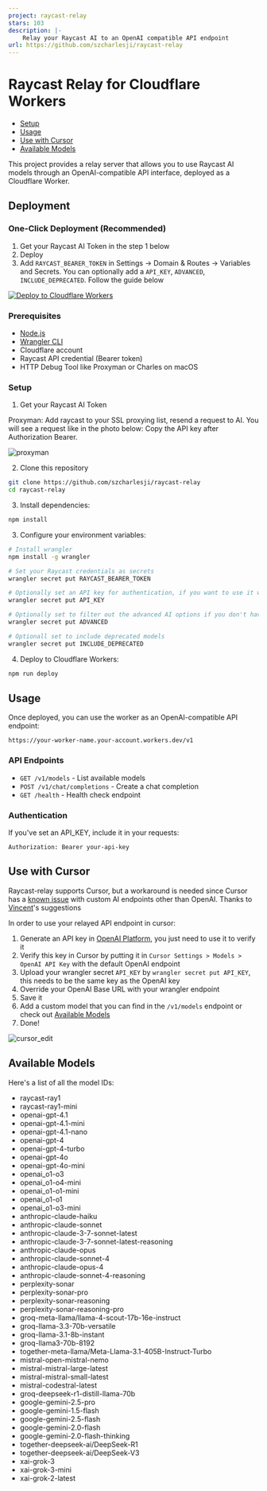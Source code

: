 ```yaml
---
project: raycast-relay
stars: 103
description: |-
    Relay your Raycast AI to an OpenAI compatible API endpoint
url: https://github.com/szcharlesji/raycast-relay
---
```


# Raycast Relay for Cloudflare Workers

- [Setup](#setup)
- [Usage](#usage)
- [Use with Cursor](#use-with-cursor)
- [Available Models](#available-models)

This project provides a relay server that allows you to use Raycast AI models through an OpenAI-compatible API interface, deployed as a Cloudflare Worker.

## Deployment

### One-Click Deployment (Recommended)

1. Get your Raycast AI Token in the step 1 below
2. Deploy
3. Add `RAYCAST_BEARER_TOKEN` in Settings -> Domain & Routes -> Variables and Secrets. You can optionally add a `API_KEY`, `ADVANCED`, `INCLUDE_DEPRECATED`. Follow the guide below

[![Deploy to Cloudflare Workers](https://deploy.workers.cloudflare.com/button)](https://deploy.workers.cloudflare.com/?url=https://github.com/szcharlesji/raycast-relay)

### Prerequisites

- [Node.js](https://nodejs.org/)
- [Wrangler CLI](https://developers.cloudflare.com/workers/wrangler/install-and-update/)
- Cloudflare account
- Raycast API credential (Bearer token)
- HTTP Debug Tool like Proxyman or Charles on macOS

### Setup

1. Get your Raycast AI Token

Proxyman: Add raycast to your SSL proxying list, resend a request to AI. You will see a request like in the photo below: Copy the API key after Authorization Bearer.

![proxyman](/img/proxyman.jpeg)

2. Clone this repository

```bash
git clone https://github.com/szcharlesji/raycast-relay
cd raycast-relay
```

3. Install dependencies:

```bash
npm install
```

3. Configure your environment variables:

```bash
# Install wrangler
npm install -g wrangler

# Set your Raycast credentials as secrets
wrangler secret put RAYCAST_BEARER_TOKEN

# Optionally set an API key for authentication, if you want to use it with cursor, follow the cursor setup
wrangler secret put API_KEY

# Optionally set to filter out the advanced AI options if you don't have the subscription.
wrangler secret put ADVANCED

# Optionall set to include deprecated models
wrangler secret put INCLUDE_DEPRECATED
```

4. Deploy to Cloudflare Workers:

```bash
npm run deploy
```

## Usage

Once deployed, you can use the worker as an OpenAI-compatible API endpoint:

```
https://your-worker-name.your-account.workers.dev/v1
```

### API Endpoints

- `GET /v1/models` - List available models
- `POST /v1/chat/completions` - Create a chat completion
- `GET /health` - Health check endpoint

### Authentication

If you've set an API_KEY, include it in your requests:

```
Authorization: Bearer your-api-key
```

## Use with Cursor

Raycast-relay supports Cursor, but a workaround is needed since Cursor has a [known issue](https://github.com/getcursor/cursor/issues/2871) with custom AI endpoints other than OpenAI. Thanks to [Vincent](https://github.com/missuo)'s suggestions

In order to use your relayed API endpoint in cursor:

1. Generate an API key in [OpenAI Platform](https://platform.openai.com/settings/organization/api-keys), you just need to use it to verify it
2. Verify this key in Cursor by putting it in `Cursor Settings > Models > OpenAI API Key` with the default OpenAI endpoint
3. Upload your wrangler secret `API_KEY` by `wrangler secret put API_KEY`, this needs to be the same key as the OpenAI key
4. Override your OpenAI Base URL with your wrangler endpoint
5. Save it
6. Add a custom model that you can find in the `/v1/models` endpoint or check out [Available Models](#available-models)
7. Done!

![cursor_edit](img/cursor_edit.png)

## Available Models

Here's a list of all the model IDs:

- raycast-ray1
- raycast-ray1-mini
- openai-gpt-4.1
- openai-gpt-4.1-mini
- openai-gpt-4.1-nano
- openai-gpt-4
- openai-gpt-4-turbo
- openai-gpt-4o
- openai-gpt-4o-mini
- openai_o1-o3
- openai_o1-o4-mini
- openai_o1-o1-mini
- openai_o1-o1
- openai_o1-o3-mini
- anthropic-claude-haiku
- anthropic-claude-sonnet
- anthropic-claude-3-7-sonnet-latest
- anthropic-claude-3-7-sonnet-latest-reasoning
- anthropic-claude-opus
- anthropic-claude-sonnet-4
- anthropic-claude-opus-4
- anthropic-claude-sonnet-4-reasoning
- perplexity-sonar
- perplexity-sonar-pro
- perplexity-sonar-reasoning
- perplexity-sonar-reasoning-pro
- groq-meta-llama/llama-4-scout-17b-16e-instruct
- groq-llama-3.3-70b-versatile
- groq-llama-3.1-8b-instant
- groq-llama3-70b-8192
- together-meta-llama/Meta-Llama-3.1-405B-Instruct-Turbo
- mistral-open-mistral-nemo
- mistral-mistral-large-latest
- mistral-mistral-small-latest
- mistral-codestral-latest
- groq-deepseek-r1-distill-llama-70b
- google-gemini-2.5-pro
- google-gemini-1.5-flash
- google-gemini-2.5-flash
- google-gemini-2.0-flash
- google-gemini-2.0-flash-thinking
- together-deepseek-ai/DeepSeek-R1
- together-deepseek-ai/DeepSeek-V3
- xai-grok-3
- xai-grok-3-mini
- xai-grok-2-latest


